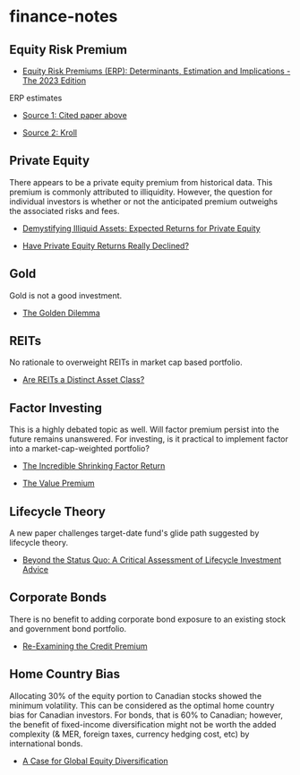 # finance-notes

## Equity Risk Premium

- [Equity Risk Premiums (ERP): Determinants, Estimation and Implications - The 2023 Edition](https://ssrn.com/abstract=4398884)

ERP estimates

- [Source 1: Cited paper above](https://pages.stern.nyu.edu/~adamodar/New_Home_Page/datafile/histimpl.html)

- [Source 2: Kroll](https://www.kroll.com/en/insights/publications/cost-of-capital)

## Private Equity

There appears to be a private equity premium from historical data. This premium is commonly attributed to illiquidity. However, the question for individual investors is whether or not the anticipated premium outweighs the associated risks and fees.

- [Demystifying Illiquid Assets: Expected Returns for Private Equity](https://www.aqr.com/Insights/Research/Journal-Article/Demystifying-Illiquid-Assets-Expected-Returns-for-Private-Equity)

- [Have Private Equity Returns Really Declined?](https://www.jstor.org/stable/26864432)

## Gold

Gold is not a good investment.

- [The Golden Dilemma](https://www.nber.org/papers/w18706)

## REITs

No rationale to overweight REITs in market cap based portfolio.

- [Are REITs a Distinct Asset Class?](https://papers.ssrn.com/sol3/papers.cfm?abstract_id=2965146)

## Factor Investing

This is a highly debated topic as well. Will factor premium persist into the future remains unanswered. For investing, is it practical to implement factor into a market-cap-weighted portfolio?

- [The Incredible Shrinking Factor Return](https://papers.ssrn.com/sol3/papers.cfm?abstract_id=3040964)

- [The Value Premium](https://papers.ssrn.com/sol3/papers.cfm?abstract_id=3525096)

## Lifecycle Theory

A new paper challenges target-date fund's glide path suggested by lifecycle theory.

- [Beyond the Status Quo: A Critical Assessment of Lifecycle Investment Advice](https://papers.ssrn.com/sol3/papers.cfm?abstract_id=4590406)

## Corporate Bonds

There is no benefit to adding corporate bond exposure to an existing stock and government bond portfolio.

- [Re-Examining the Credit Premium](https://papers.ssrn.com/sol3/papers.cfm?abstract_id=3147005)

## Home Country Bias

Allocating 30% of the equity portion to Canadian stocks showed the minimum volatility. This can be considered as the optimal home country bias for Canadian investors. For bonds, that is 60% to Canadian; however, the benefit of fixed-income diversification might not be worth the added complexity (& MER, foreign taxes, currency hedging cost, etc) by international bonds.

- [A Case for Global Equity Diversification](https://www.vanguard.ca/content/dam/intl/americas/canada/en/documents/CHBP_062023_V8_secure.pdf)
